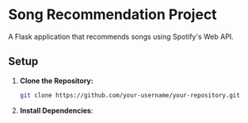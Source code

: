 # Song Recommendation Project

A Flask application that recommends songs using Spotify's Web API.

## Setup

1. **Clone the Repository:**

   ```bash
   git clone https://github.com/your-username/your-repository.git
2. **Install Dependencies**:
